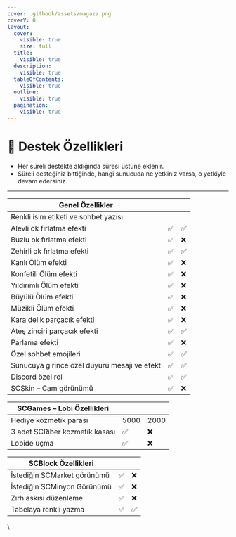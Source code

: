 ```yaml
---
cover: .gitbook/assets/magaza.png
coverY: 0
layout:
  cover:
    visible: true
    size: full
  title:
    visible: true
  description:
    visible: true
  tableOfContents:
    visible: true
  outline:
    visible: true
  pagination:
    visible: true
---
```


# 🩵 Destek Özellikleri

* Her süreli destekte aldığında süresi üstüne eklenir.
* Süreli desteğiniz bittiğinde, hangi sunucuda ne yetkiniz varsa, o yetkiyle devam edersiniz.

***

| Genel Özellikler                             |   |   |
| -------------------------------------------- | - | - |
| Renkli isim etiketi ve sohbet yazısı         |   |   |
| Alevli ok fırlatma efekti                    | ✅ | ✅ |
| Buzlu ok fırlatma efekti                     | ✅ | ❌ |
| Zehirli ok fırlatma efekti                   | ✅ | ✅ |
| Kanlı Ölüm efekti                            | ✅ | ❌ |
| Konfetili Ölüm efekti                        | ✅ | ❌ |
| Yıldırımlı Ölüm efekti                       | ✅ | ❌ |
| Büyülü Ölüm efekti                           | ✅ | ❌ |
| Müzikli Ölüm efekti                          | ✅ | ❌ |
| Kara delik parçacık efekti                   | ✅ | ❌ |
| Ateş zinciri parçacık efekti                 | ✅ | ✅ |
| Parlama efekti                               | ✅ | ❌ |
| Özel sohbet emojileri                        | ✅ | ✅ |
| Sunucuya girince özel duyuru mesajı ve efekt | ✅ | ✅ |
| Discord özel rol                             | ✅ | ✅ |
| SCSkin – Cam görünümü                        | ✅ | ❌ |

| SCGames – Lobi Özellikleri     |      |      |
| ------------------------------ | ---- | ---- |
| Hediye kozmetik parası         | 5000 | 2000 |
| 3 adet SCRiber kozmetik kasası | ✅    | ❌    |
| Lobide uçma                    | ✅    | ❌    |

| SCBlock Özellikleri         |   |   |
| --------------------------- | - | - |
| İstediğin SCMarket görünümü | ✅ | ❌ |
| İstediğin SCMinyon Görünümü | ✅ | ❌ |
| Zırh askısı düzenleme       | ✅ | ❌ |
| Tabelaya renkli yazma       | ✅ | ✅ |

\
